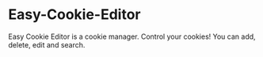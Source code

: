# Easy-Cookie-Editor
Easy Cookie Editor is a cookie manager. Control your cookies! You can add, delete, edit and search.
